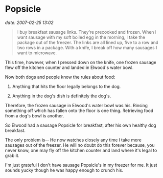 # Popsicle #

*date: 2007-02-25 13:02*

>I buy breakfast sausage links. They're precooked and frozen. When I
>want sausage with my soft boiled egg in the morning, I take the
>package out of the freezer. The links are all lined up, five to a row
>and two rows in a package. With a knife, I break off how many
>sausages I want to microwave.

This time, however, when I pressed down on the knife, one frozen
sausage flew off the kitchen counter and landed in Elwood's water
bowl.

Now both dogs and people know the rules about food:

1. Anything that hits the floor legally belongs to the dog.

2. Anything in the dog's dish is definitely the dog's.

Therefore, the frozen sausage in Elwood's water bowl was his. Rinsing
something off which has fallen onto the floor is one thing. Retrieving
food from a dog's bowl is another.

So Elwood had a sausage Popsicle for breakfast, after his own healthy
dog breakfast.

The only problem is-- He now watches closely any time I take more
sausages out of the freezer. He will no doubt do this forever because,
you never know, one may fly off the kitchen counter and land where
it's legal to grab it.

I'm just grateful I don't have sausage Popsicle's in my freezer for me.
It just sounds yucky though he was happy enough to crunch his.
